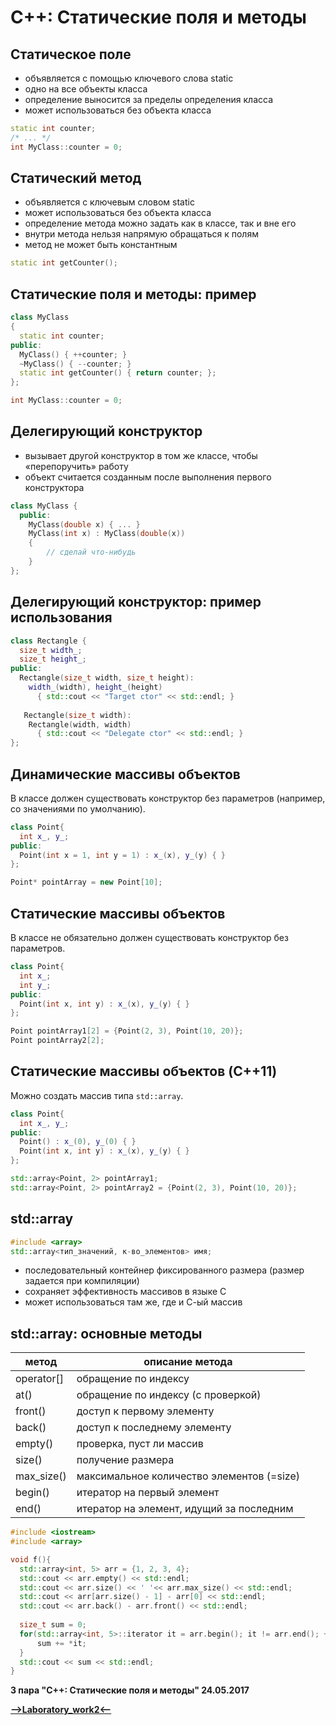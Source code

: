 C++: Статические поля и методы
=====================

Статическое поле
---
                  
* объявляется с помощью ключевого слова static
* одно на все объекты класса
* определение выносится за пределы определения класса
* может использоваться без объекта класса

```cpp
static int counter;
/* ... */
int MyClass::counter = 0;
```

Статический метод
---
                  
* объявляется с ключевым словом static
* может использоваться без объекта класса
* определение метода можно задать как в классе, так и вне его
* внутри метода нельзя напрямую обращаться к полям
* метод не может быть константным

```cpp
static int getCounter();
```

Статические поля и методы: пример
---

```cpp
class MyClass
{
  static int counter;
public:
  MyClass() { ++counter; }
  ~MyClass() { --counter; }
  static int getCounter() { return counter; };
};

int MyClass::counter = 0;
```

Делегирующий конструктор
---

* вызывает другой конструктор в том же классе, чтобы «перепоручить» работу
* объект считается созданным после выполнения первого конструктора

```cpp
class MyClass {
  public:
    MyClass(double x) { ... }
    MyClass(int x) : MyClass(double(x))
    {
        // сделай что-нибудь
    }
};
```

Делегирующий конструктор: пример использования
---

```cpp
class Rectangle {
  size_t width_;
  size_t height_;
public:
  Rectangle(size_t width, size_t height):
    width_(width), height_(height)
      { std::cout << "Target ctor" << std::endl; }
      
   Rectangle(size_t width):
    Rectangle(width, width)
      { std::cout << "Delegate ctor" << std::endl; }
};
```

Динамические массивы объектов
---
                  
В классе должен существовать конструктор без параметров (например, со значениями по умолчанию).

```cpp
class Point{
  int x_, y_;
public:
  Point(int x = 1, int y = 1) : x_(x), y_(y) { }
};

Point* pointArray = new Point[10];
```

Статические массивы объектов
---
                  
В классе не обязательно должен существовать конструктор без параметров.

```cpp
class Point{
  int x_;
  int y_;
public:
  Point(int x, int y) : x_(x), y_(y) { }
};

Point pointArray1[2] = {Point(2, 3), Point(10, 20)};
Point pointArray2[2];
```

Статические массивы объектов (C++11)
---

Можно создать массив типа `std::array`.

```cpp
class Point{
  int x_, y_;
public:
  Point() : x_(0), y_(0) { }
  Point(int x, int y) : x_(x), y_(y) { }
};

std::array<Point, 2> pointArray1;
std::array<Point, 2> pointArray2 = {Point(2, 3), Point(10, 20)};
```

std::array
---

```cpp
#include <array>
std::array<тип_значений, к-во_элементов> имя;
```

* последовательный контейнер фиксированного размера (размер задается при компиляции)
* сохраняет эффективность массивов в языке С
* может использоваться там же, где и С-ый массив

std::array: основные методы
---

метод        | описание метода
-------------|-------------------------------------------
operator[]   | обращение по индексу
at()         | обращение по индексу (с проверкой)
front()      | доступ к первому элементу
back()       | доступ к последнему элементу
empty()      | проверка, пуст ли массив
size()       | получение размера
max_size()   | максимальное количество элементов (=size)
begin()      | итератор на первый элемент
end()        | итератор на элемент, идущий за последним

```cpp
#include <iostream>
#include <array>

void f(){
  std::array<int, 5> arr = {1, 2, 3, 4};
  std::cout << arr.empty() << std::endl;
  std::cout << arr.size() << ' '<< arr.max_size() << std::endl;
  std::cout << arr[arr.size() - 1] - arr[0] << std::endl;
  std::cout << arr.back() - arr.front() << std::endl;
  
  size_t sum = 0;
  for(std::array<int, 5>::iterator it = arr.begin(); it != arr.end(); ++it){
      sum += *it;
  }
  std::cout << sum << std::endl;
}
```

**3 пара "C++: Статические поля и методы" 24.05.2017**

[**-->Laboratory_work2<--**](https://github.com/SuvStreet/IT_Step_Cpp/tree/master/Laboratory_work/Work2)
